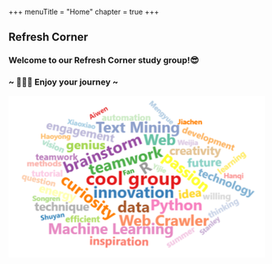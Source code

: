 +++
menuTitle = "Home"
chapter = true
+++

## **Refresh Corner**
### Welcome to our Refresh Corner study group!😎
### ~ 🤹🏻‍♂️ Enjoy your journey ~

![image](w4.PNG)